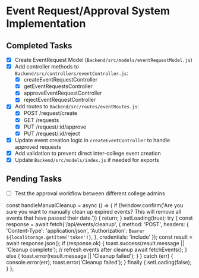 # Event Request/Approval System Implementation

## Completed Tasks
- [x] Create EventRequest Model (`Backend/src/models/eventRequestModel.js`)
- [x] Add controller methods to `Backend/src/controllers/eventController.js`:
  - [x] createEventRequestController
  - [x] getEventRequestsController
  - [x] approveEventRequestController
  - [x] rejectEventRequestController
- [x] Add routes to `Backend/src/routes/eventRoutes.js`:
  - [x] POST /request/create
  - [x] GET /requests
  - [x] PUT /request/:id/approve
  - [x] PUT /request/:id/reject
- [x] Update event creation logic in `createEventController` to handle approved requests
- [x] Add validation to prevent direct inter-college event creation
- [x] Update `Backend/src/models/index.js` if needed for exports

## Pending Tasks
- [ ] Test the approval workflow between different college admins

const handleManualCleanup = async () => {
    if (!window.confirm('Are you sure you want to manually clean up expired events? This will remove all events that have passed their date.')) {
      return;
    }
    setLoading(true);
    try {
      const response = await fetch('/api/events/cleanup', {
        method: 'POST',
        headers: {
          'Content-Type': 'application/json',
          'Authorization': `Bearer ${localStorage.getItem('token')}`,
        },
        credentials: 'include'
      });
      const result = await response.json();
      if (response.ok) {
        toast.success(result.message || 'Cleanup complete');
        // refresh events after cleanup
        await fetchEvents();
      } else {
        toast.error(result.message || 'Cleanup failed');
      }
    } catch (err) {
      console.error(err);
      toast.error('Cleanup failed');
    } finally {
      setLoading(false);
    }
  };
